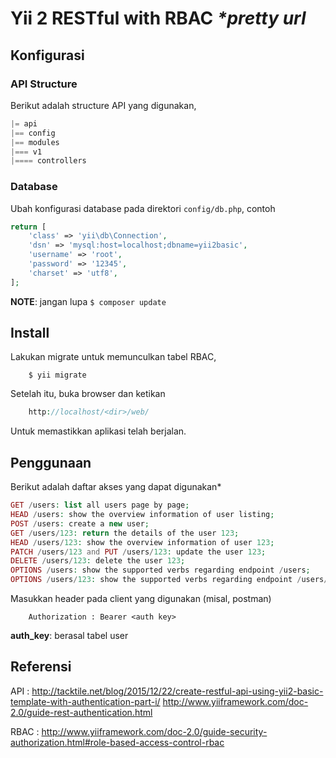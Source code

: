 Yii 2 RESTful with RBAC _*pretty url_
===================================================

Konfigurasi
-------------

### API Structure

Berikut adalah structure API yang digunakan,

```php
|= api
|== config
|== modules
|=== v1
|==== controllers
```

### Database

Ubah konfigurasi database pada direktori `config/db.php`, contoh
```php
return [
    'class' => 'yii\db\Connection',
    'dsn' => 'mysql:host=localhost;dbname=yii2basic',
    'username' => 'root',
    'password' => '12345',
    'charset' => 'utf8',
];
```
**NOTE**: jangan lupa `$ composer update `

Install
-------------

Lakukan migrate untuk memunculkan tabel RBAC,

```console
    $ yii migrate
```

Setelah itu, buka browser dan ketikan
```php
    http://localhost/<dir>/web/
```
Untuk memastikkan aplikasi telah berjalan.

Penggunaan
-------------
Berikut adalah daftar akses yang dapat digunakan*
```php
GET /users: list all users page by page;
HEAD /users: show the overview information of user listing;
POST /users: create a new user;
GET /users/123: return the details of the user 123;
HEAD /users/123: show the overview information of user 123;
PATCH /users/123 and PUT /users/123: update the user 123;
DELETE /users/123: delete the user 123;
OPTIONS /users: show the supported verbs regarding endpoint /users;
OPTIONS /users/123: show the supported verbs regarding endpoint /users/123.
```

Masukkan header pada client yang digunakan (misal, postman)
```
    Authorization : Bearer <auth key>
```
**auth_key**: berasal tabel user

Referensi
-------------
API :
http://tacktile.net/blog/2015/12/22/create-restful-api-using-yii2-basic-template-with-authentication-part-i/
http://www.yiiframework.com/doc-2.0/guide-rest-authentication.html

RBAC :
http://www.yiiframework.com/doc-2.0/guide-security-authorization.html#role-based-access-control-rbac

